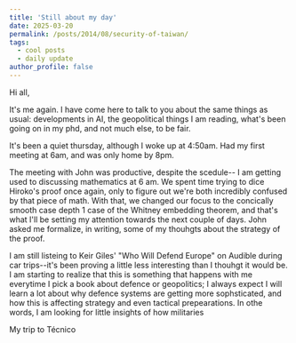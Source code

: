 ```yaml
---
title: 'Still about my day'
date: 2025-03-20
permalink: /posts/2014/08/security-of-taiwan/
tags:
  - cool posts
  - daily update
author_profile: false
---
```


Hi all,

It's me again. I have come here to talk to you about the same things as usual: developments in AI, the geopolitical things I am reading, what's been going on in my phd, and not much else, to be fair.

It's been a quiet thursday, although I woke up at 4:50am. Had my first meeting at 6am, and was only home by 8pm. 

The meeting with John was productive, despite the scedule-- I am getting used to discussing mathematics at 6 am. We spent time trying to dice Hiroko's proof once again, only to figure out we're both incredibly confused by that piece of math. With that, we changed our focus to the concically smooth case depth 1 case of the Whitney embedding theorem, and that's what I'll be setting my attention towards the next couple of days. John asked me formalize, in writing, some of my thouhgts about the strategy of the proof.

I am still listeing to Keir Giles' "Who Will Defend Europe" on Audible during car trips--it's been proving a little less interesting than I thouhgt it would be. I am starting to realize that this is something that happens with me everytime I pick a book about defence or geopolitics; I always expect I will learn a lot about why defence systems are getting more sophsticated, and how this is affecting strategy and even tactical prepearations. In othe words, I am looking for little insights of how militaries 

My trip to Técnico   

